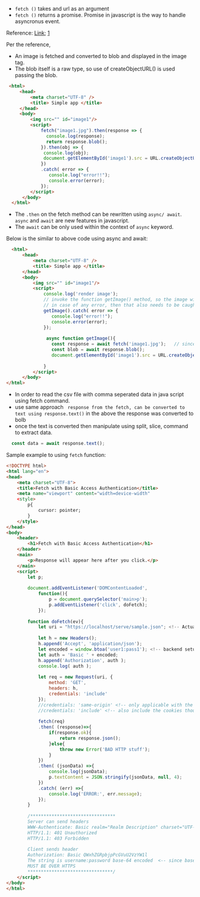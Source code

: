  - `fetch ()` takes and url as an argument
 - `fetch ()` returns a promise. Promise in javascript is the way to handle asyncronus event.

Reference: [Link](https://github.com/CodingTrain/Intro-to-Data-APIs-JS); [1](https://www.youtube.com/watch?v=tc8DU14qX6I)

Per the reference, 
 - An image is fetched and converted to blob and displayed in the image tag.
 - The blob itself is a raw type, so use of createObjectURL() is used passing the blob.
 ```html
  <html>
      <head>
          <meta charset="UTF-8" />
          <title> Simple app </title>
      </head>
      <body>
          <img src="" id="image1"/>
          <script>
              fetch("image1.jpg").then(response => {
                console.log(response);
                return response.blob();
              }).then(obj => {
               console.log(obj);
               document.getElementById('image1').src = URL.createObjectURL(blob);
              })
              .catch( error => {
                 console.log("error!!");
                 console.error(error);
              });
          </script>
       </body>
   </html>
 ```
 
  - The `.then` on the fetch method can be rewritten using `async/ await`. `async` and `await` are new features in javascript.
  - The `await` can be only used within the context of `async` keyword.
  
Below is the similar to above code using async and await:
```html
  <html>
      <head>
          <meta charset="UTF-8" />
          <title> Simple app </title>
      </head>
      <body>
          <img src="" id="image1"/>
          <script>
              console.log('render image');
              // invoke the function getImage() method, so the image will be rendered. 
              // in case of any error, then that also needs to be caught.
              getImage().catch( error => {
                 console.log("error!!");
                 console.error(error);
              }); 
              
               async function getImage(){
                 const response = await fetch('image1.jpg');   // since we have used the async function, the fetch has to await for the promise which is the response
                 const blob = await response.blob();
                 document.getElementById('image1').src = URL.createObjectURL(blob);
              
              }
          </script>
      </body>
</html>
```
- In order to read the csv file with comma seperated data in java script using fetch command.
 - use same approach ` response from the fetch, can be converted to text using response.text()` in the above the response was converted to bolb
 - once the text is converted then manipulate using split, slice, command to extract data.
 
 ```js
   const data = await response.text();
 ```
  
Sample example to using `fetch` function:

```html
<!DOCTYPE html>
<html lang="en">
<head>
    <meta charset="UTF-8">
    <title>Fetch with Basic Access Authentication</title>
    <meta name="viewport" content="width=device-width"
    <style>
        p{
            cursor: pointer;
        }
    </style>
</head>
<body>
    <header>
        <h1>Fetch with Basic Access Authentication</h1>
    </header>
    <main>
        <p>Response will appear here after you click.</p>
    </main>
    <script>
        let p;
        
        document.addEventListener('DOMContentLoaded', 
            function(){
                p = document.querySelector('main>p');
                p.addEventListener('click', doFetch);
            });
        
        function doFetch(ev){
            let uri = "https://localhost/serve/sample.json"; <!-- Actual backend serving json -->
            
            let h = new Headers();
            h.append('Accept', 'application/json');
            let encoded = window.btoa('user1:pass1'); <!-- backend setup with this username and password as user1 and pass1 -->
            let auth = 'Basic ' + encoded;
            h.append('Authorization', auth );
            console.log( auth );
            
            let req = new Request(uri, {
                method: 'GET',
                headers: h,
                credentials: 'include'  
            });
            //credentials: 'same-origin' <!-- only applicable with the same domain -->
            //credentials: 'include' <!-- also include the cookies though different domain -->
            
            fetch(req)
            .then( (response)=>{
                if(response.ok){
                    return response.json();
                }else{
                    throw new Error('BAD HTTP stuff');
                }
            })
            .then( (jsonData) =>{
                console.log(jsonData);
                p.textContent = JSON.stringify(jsonData, null, 4);
            })
            .catch( (err) =>{
                console.log('ERROR:', err.message);
            });
        }
        
        /********************************
        Server can send headers
        WWW-Authenticate: Basic realm="Realm Description" charset="UTF-8"
        HTTP/1.1: 401 Unauthorized
        HTTP/1.1: 403 Forbidden
        
        Client sends header
        Authorization: Basic QWxhZGRpbjpPcGVuU2VzYW1l
        The string is username:password base-64 encoded  <-- since base64 is easily decoded using javascript atob() function
        MUST BE OVER HTTPS
        ********************************/
    </script>
</body>
</html>
```
